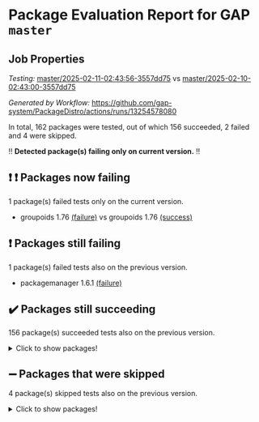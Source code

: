 # Package Evaluation Report for GAP `master`

## Job Properties

*Testing:* [master/2025-02-11-02:43:56-3557dd75](https://github.com/gap-system/PackageDistro/blob/data/reports/master/2025-02-11-02:43:56-3557dd75) vs [master/2025-02-10-02:43:00-3557dd75](https://github.com/gap-system/PackageDistro/blob/data/reports/master/2025-02-10-02:43:00-3557dd75)

*Generated by Workflow:* https://github.com/gap-system/PackageDistro/actions/runs/13254578080

In total, 162 packages were tested, out of which 156 succeeded, 2 failed and 4 were skipped.

:bangbang: **Detected package(s) failing only on current version.** :bangbang:

## :exclamation: :exclamation: Packages now failing

1 package(s) failed tests only on the current version.
- groupoids 1.76 [(failure)](https://github.com/gap-system/PackageDistro/actions/runs/13254578080/job/36999362414) vs groupoids 1.76 [(success)](https://github.com/gap-system/PackageDistro/actions/runs/13232272988/job/36931502255)

## :exclamation: Packages still failing

1 package(s) failed tests also on the previous version.
- packagemanager 1.6.1 [(failure)](https://github.com/gap-system/PackageDistro/actions/runs/13254578080/job/36999371121)

## :heavy_check_mark: Packages still succeeding

156 package(s) succeeded tests also on the previous version.
<details><summary>Click to show packages!</summary>

- 4ti2interface 2024.11-01 [(success)](https://github.com/gap-system/PackageDistro/actions/runs/13254578080/job/36999340554)
- ace 5.6.2 [(success)](https://github.com/gap-system/PackageDistro/actions/runs/13254578080/job/36999344661)
- aclib 1.3.2 [(success)](https://github.com/gap-system/PackageDistro/actions/runs/13254578080/job/36999345374)
- agt 0.3.1 [(success)](https://github.com/gap-system/PackageDistro/actions/runs/13254578080/job/36999346027)
- alco 1.1.1 [(success)](https://github.com/gap-system/PackageDistro/actions/runs/13254578080/job/36999346377)
- alnuth 3.2.1 [(success)](https://github.com/gap-system/PackageDistro/actions/runs/13254578080/job/36999347862)
- anupq 3.3.1 [(success)](https://github.com/gap-system/PackageDistro/actions/runs/13254578080/job/36999349667)
- atlasrep 2.1.9 [(success)](https://github.com/gap-system/PackageDistro/actions/runs/13254578080/job/36999349917)
- autodoc 2023.06.19 [(success)](https://github.com/gap-system/PackageDistro/actions/runs/13254578080/job/36999350178)
- automata 1.16 [(success)](https://github.com/gap-system/PackageDistro/actions/runs/13254578080/job/36999350412)
- automgrp 1.3.3 [(success)](https://github.com/gap-system/PackageDistro/actions/runs/13254578080/job/36999350621)
- autpgrp 1.11 [(success)](https://github.com/gap-system/PackageDistro/actions/runs/13254578080/job/36999350855)
- cap 2025.01-01 [(success)](https://github.com/gap-system/PackageDistro/actions/runs/13254578080/job/36999351078)
- caratinterface 2.3.7 [(success)](https://github.com/gap-system/PackageDistro/actions/runs/13254578080/job/36999351368)
- cddinterface 2024.09.02 [(success)](https://github.com/gap-system/PackageDistro/actions/runs/13254578080/job/36999351619)
- circle 1.6.6 [(success)](https://github.com/gap-system/PackageDistro/actions/runs/13254578080/job/36999351850)
- classicpres 1.22 [(success)](https://github.com/gap-system/PackageDistro/actions/runs/13254578080/job/36999352234)
- cohomolo 1.6.11 [(success)](https://github.com/gap-system/PackageDistro/actions/runs/13254578080/job/36999352577)
- congruence 1.2.7 [(success)](https://github.com/gap-system/PackageDistro/actions/runs/13254578080/job/36999352803)
- corefreesub 0.6 [(success)](https://github.com/gap-system/PackageDistro/actions/runs/13254578080/job/36999353040)
- corelg 1.57 [(success)](https://github.com/gap-system/PackageDistro/actions/runs/13254578080/job/36999353356)
- crime 1.6 [(success)](https://github.com/gap-system/PackageDistro/actions/runs/13254578080/job/36999353629)
- crisp 1.4.6 [(success)](https://github.com/gap-system/PackageDistro/actions/runs/13254578080/job/36999353925)
- crypting 0.10.5 [(success)](https://github.com/gap-system/PackageDistro/actions/runs/13254578080/job/36999354197)
- cryst 4.1.27 [(success)](https://github.com/gap-system/PackageDistro/actions/runs/13254578080/job/36999354409)
- crystcat 1.1.10 [(success)](https://github.com/gap-system/PackageDistro/actions/runs/13254578080/job/36999354618)
- ctbllib 1.3.9 [(success)](https://github.com/gap-system/PackageDistro/actions/runs/13254578080/job/36999354842)
- cubefree 1.20 [(success)](https://github.com/gap-system/PackageDistro/actions/runs/13254578080/job/36999355029)
- curlinterface 2.4.0 [(success)](https://github.com/gap-system/PackageDistro/actions/runs/13254578080/job/36999355246)
- cvec 2.8.3 [(success)](https://github.com/gap-system/PackageDistro/actions/runs/13254578080/job/36999355474)
- datastructures 0.3.1 [(success)](https://github.com/gap-system/PackageDistro/actions/runs/13254578080/job/36999355716)
- deepthought 1.0.8 [(success)](https://github.com/gap-system/PackageDistro/actions/runs/13254578080/job/36999355932)
- design 1.8.2 [(success)](https://github.com/gap-system/PackageDistro/actions/runs/13254578080/job/36999356181)
- difsets 2.3.1 [(success)](https://github.com/gap-system/PackageDistro/actions/runs/13254578080/job/36999356408)
- digraphs 1.9.0 [(success)](https://github.com/gap-system/PackageDistro/actions/runs/13254578080/job/36999356731)
- edim 1.3.8 [(success)](https://github.com/gap-system/PackageDistro/actions/runs/13254578080/job/36999356950)
- example 4.4.0 [(success)](https://github.com/gap-system/PackageDistro/actions/runs/13254578080/job/36999357259)
- examplesforhomalg 2023.10-01 [(success)](https://github.com/gap-system/PackageDistro/actions/runs/13254578080/job/36999357559)
- factint 1.6.3 [(success)](https://github.com/gap-system/PackageDistro/actions/runs/13254578080/job/36999357776)
- ferret 1.0.14 [(success)](https://github.com/gap-system/PackageDistro/actions/runs/13254578080/job/36999357962)
- fga 1.5.0 [(success)](https://github.com/gap-system/PackageDistro/actions/runs/13254578080/job/36999358182)
- fining 1.5.6 [(success)](https://github.com/gap-system/PackageDistro/actions/runs/13254578080/job/36999358435)
- float 1.0.5 [(success)](https://github.com/gap-system/PackageDistro/actions/runs/13254578080/job/36999358661)
- format 1.4.4 [(success)](https://github.com/gap-system/PackageDistro/actions/runs/13254578080/job/36999358887)
- forms 1.2.12 [(success)](https://github.com/gap-system/PackageDistro/actions/runs/13254578080/job/36999359129)
- fplsa 1.2.6 [(success)](https://github.com/gap-system/PackageDistro/actions/runs/13254578080/job/36999359344)
- fr 2.4.13 [(success)](https://github.com/gap-system/PackageDistro/actions/runs/13254578080/job/36999359597)
- francy 2.0.3 [(success)](https://github.com/gap-system/PackageDistro/actions/runs/13254578080/job/36999359799)
- fwtree 1.3 [(success)](https://github.com/gap-system/PackageDistro/actions/runs/13254578080/job/36999360044)
- gapdoc 1.6.7 [(success)](https://github.com/gap-system/PackageDistro/actions/runs/13254578080/job/36999360268)
- gauss 2024.11-01 [(success)](https://github.com/gap-system/PackageDistro/actions/runs/13254578080/job/36999360498)
- gaussforhomalg 2024.08-01 [(success)](https://github.com/gap-system/PackageDistro/actions/runs/13254578080/job/36999360727)
- gbnp 1.1.0 [(success)](https://github.com/gap-system/PackageDistro/actions/runs/13254578080/job/36999360890)
- generalizedmorphismsforcap 2024.09-03 [(success)](https://github.com/gap-system/PackageDistro/actions/runs/13254578080/job/36999361103)
- genss 1.6.9 [(success)](https://github.com/gap-system/PackageDistro/actions/runs/13254578080/job/36999361352)
- gradedmodules 2024.12-01 [(success)](https://github.com/gap-system/PackageDistro/actions/runs/13254578080/job/36999361714)
- gradedringforhomalg 2024.07-01 [(success)](https://github.com/gap-system/PackageDistro/actions/runs/13254578080/job/36999362005)
- grape 4.9.2 [(success)](https://github.com/gap-system/PackageDistro/actions/runs/13254578080/job/36999362211)
- grpconst 2.6.5 [(success)](https://github.com/gap-system/PackageDistro/actions/runs/13254578080/job/36999362603)
- guarana 0.96.3 [(success)](https://github.com/gap-system/PackageDistro/actions/runs/13254578080/job/36999362812)
- guava 3.20 [(success)](https://github.com/gap-system/PackageDistro/actions/runs/13254578080/job/36999363021)
- hap 1.66 [(success)](https://github.com/gap-system/PackageDistro/actions/runs/13254578080/job/36999363220)
- hapcryst 0.1.15 [(success)](https://github.com/gap-system/PackageDistro/actions/runs/13254578080/job/36999363404)
- hecke 1.5.4 [(success)](https://github.com/gap-system/PackageDistro/actions/runs/13254578080/job/36999363575)
- help 4.0 [(success)](https://github.com/gap-system/PackageDistro/actions/runs/13254578080/job/36999363939)
- homalg 2024.01-01 [(success)](https://github.com/gap-system/PackageDistro/actions/runs/13254578080/job/36999364104)
- homalgtocas 2023.11-01 [(success)](https://github.com/gap-system/PackageDistro/actions/runs/13254578080/job/36999364294)
- idrel 2.48 [(success)](https://github.com/gap-system/PackageDistro/actions/runs/13254578080/job/36999364453)
- images 1.3.3 [(success)](https://github.com/gap-system/PackageDistro/actions/runs/13254578080/job/36999364610)
- intpic 0.4.0 [(success)](https://github.com/gap-system/PackageDistro/actions/runs/13254578080/job/36999364801)
- io 4.9.1 [(success)](https://github.com/gap-system/PackageDistro/actions/runs/13254578080/job/36999364984)
- io_forhomalg 2023.02-04 [(success)](https://github.com/gap-system/PackageDistro/actions/runs/13254578080/job/36999365137)
- irredsol 1.4.4 [(success)](https://github.com/gap-system/PackageDistro/actions/runs/13254578080/job/36999365308)
- json 2.2.2 [(success)](https://github.com/gap-system/PackageDistro/actions/runs/13254578080/job/36999365589)
- jupyterkernel 1.5.1 [(success)](https://github.com/gap-system/PackageDistro/actions/runs/13254578080/job/36999365901)
- jupyterviz 1.5.6 [(success)](https://github.com/gap-system/PackageDistro/actions/runs/13254578080/job/36999366048)
- kan 1.37 [(success)](https://github.com/gap-system/PackageDistro/actions/runs/13254578080/job/36999366239)
- kbmag 1.5.11 [(success)](https://github.com/gap-system/PackageDistro/actions/runs/13254578080/job/36999366467)
- laguna 3.9.7 [(success)](https://github.com/gap-system/PackageDistro/actions/runs/13254578080/job/36999366692)
- liealgdb 2.2.1 [(success)](https://github.com/gap-system/PackageDistro/actions/runs/13254578080/job/36999366840)
- liepring 2.9.1 [(success)](https://github.com/gap-system/PackageDistro/actions/runs/13254578080/job/36999367014)
- liering 2.4.2 [(success)](https://github.com/gap-system/PackageDistro/actions/runs/13254578080/job/36999367220)
- linearalgebraforcap 2024.10-01 [(success)](https://github.com/gap-system/PackageDistro/actions/runs/13254578080/job/36999367401)
- lins 0.9 [(success)](https://github.com/gap-system/PackageDistro/actions/runs/13254578080/job/36999367570)
- localizeringforhomalg 2023.10-01 [(success)](https://github.com/gap-system/PackageDistro/actions/runs/13254578080/job/36999367728)
- loops 3.4.4 [(success)](https://github.com/gap-system/PackageDistro/actions/runs/13254578080/job/36999367888)
- lpres 1.1.1 [(success)](https://github.com/gap-system/PackageDistro/actions/runs/13254578080/job/36999368066)
- majoranaalgebras 1.5.2 [(success)](https://github.com/gap-system/PackageDistro/actions/runs/13254578080/job/36999368227)
- mapclass 1.4.6 [(success)](https://github.com/gap-system/PackageDistro/actions/runs/13254578080/job/36999368414)
- matgrp 0.71 [(success)](https://github.com/gap-system/PackageDistro/actions/runs/13254578080/job/36999368570)
- matricesforhomalg 2024.11-02 [(success)](https://github.com/gap-system/PackageDistro/actions/runs/13254578080/job/36999368710)
- modisom 3.0.0 [(success)](https://github.com/gap-system/PackageDistro/actions/runs/13254578080/job/36999368866)
- modulepresentationsforcap 2024.09-02 [(success)](https://github.com/gap-system/PackageDistro/actions/runs/13254578080/job/36999369033)
- modules 2024.12-01 [(success)](https://github.com/gap-system/PackageDistro/actions/runs/13254578080/job/36999369198)
- monoidalcategories 2025.01-02 [(success)](https://github.com/gap-system/PackageDistro/actions/runs/13254578080/job/36999369360)
- nconvex 2024.12-01 [(success)](https://github.com/gap-system/PackageDistro/actions/runs/13254578080/job/36999369532)
- nilmat 1.4.2 [(success)](https://github.com/gap-system/PackageDistro/actions/runs/13254578080/job/36999369687)
- nock 1.5 [(success)](https://github.com/gap-system/PackageDistro/actions/runs/13254578080/job/36999369857)
- normalizinterface 1.3.7 [(success)](https://github.com/gap-system/PackageDistro/actions/runs/13254578080/job/36999370061)
- nq 2.5.11 [(success)](https://github.com/gap-system/PackageDistro/actions/runs/13254578080/job/36999370228)
- numericalsgps 1.4.0 [(success)](https://github.com/gap-system/PackageDistro/actions/runs/13254578080/job/36999370384)
- openmath 11.5.3 [(success)](https://github.com/gap-system/PackageDistro/actions/runs/13254578080/job/36999370590)
- orb 5.0.0 [(success)](https://github.com/gap-system/PackageDistro/actions/runs/13254578080/job/36999370811)
- patternclass 2.4.5 [(success)](https://github.com/gap-system/PackageDistro/actions/runs/13254578080/job/36999371297)
- permut 2.0.5 [(success)](https://github.com/gap-system/PackageDistro/actions/runs/13254578080/job/36999371452)
- polenta 1.3.10 [(success)](https://github.com/gap-system/PackageDistro/actions/runs/13254578080/job/36999371607)
- polymaking 0.8.7 [(success)](https://github.com/gap-system/PackageDistro/actions/runs/13254578080/job/36999371756)
- primgrp 3.4.4 [(success)](https://github.com/gap-system/PackageDistro/actions/runs/13254578080/job/36999371915)
- profiling 2.6.0 [(success)](https://github.com/gap-system/PackageDistro/actions/runs/13254578080/job/36999372070)
- qdistrnd 0.9.5 [(success)](https://github.com/gap-system/PackageDistro/actions/runs/13254578080/job/36999372232)
- qpa 1.35 [(success)](https://github.com/gap-system/PackageDistro/actions/runs/13254578080/job/36999372404)
- quagroup 1.8.4 [(success)](https://github.com/gap-system/PackageDistro/actions/runs/13254578080/job/36999372547)
- radiroot 2.9 [(success)](https://github.com/gap-system/PackageDistro/actions/runs/13254578080/job/36999372704)
- rcwa 4.7.1 [(success)](https://github.com/gap-system/PackageDistro/actions/runs/13254578080/job/36999372874)
- rds 1.8 [(success)](https://github.com/gap-system/PackageDistro/actions/runs/13254578080/job/36999373045)
- recog 1.4.4 [(success)](https://github.com/gap-system/PackageDistro/actions/runs/13254578080/job/36999373212)
- repndecomp 1.3.0 [(success)](https://github.com/gap-system/PackageDistro/actions/runs/13254578080/job/36999373364)
- repsn 3.1.2 [(success)](https://github.com/gap-system/PackageDistro/actions/runs/13254578080/job/36999373512)
- resclasses 4.7.3 [(success)](https://github.com/gap-system/PackageDistro/actions/runs/13254578080/job/36999373691)
- ringsforhomalg 2024.11-02 [(success)](https://github.com/gap-system/PackageDistro/actions/runs/13254578080/job/36999373856)
- sco 2023.08-01 [(success)](https://github.com/gap-system/PackageDistro/actions/runs/13254578080/job/36999374015)
- scscp 2.4.3 [(success)](https://github.com/gap-system/PackageDistro/actions/runs/13254578080/job/36999374241)
- semigroups 5.4.0 [(success)](https://github.com/gap-system/PackageDistro/actions/runs/13254578080/job/36999374453)
- sglppow 2.4 [(success)](https://github.com/gap-system/PackageDistro/actions/runs/13254578080/job/36999374690)
- sgpviz 0.999.6 [(success)](https://github.com/gap-system/PackageDistro/actions/runs/13254578080/job/36999375285)
- simpcomp 2.1.14 [(success)](https://github.com/gap-system/PackageDistro/actions/runs/13254578080/job/36999375471)
- singular 2024.06.03 [(success)](https://github.com/gap-system/PackageDistro/actions/runs/13254578080/job/36999375663)
- sl2reps 1.1 [(success)](https://github.com/gap-system/PackageDistro/actions/runs/13254578080/job/36999375826)
- sla 1.6.2 [(success)](https://github.com/gap-system/PackageDistro/actions/runs/13254578080/job/36999376058)
- smallantimagmas 0.3.0 [(success)](https://github.com/gap-system/PackageDistro/actions/runs/13254578080/job/36999376231)
- smallgrp 1.5.4 [(success)](https://github.com/gap-system/PackageDistro/actions/runs/13254578080/job/36999376417)
- smallsemi 0.7.1 [(success)](https://github.com/gap-system/PackageDistro/actions/runs/13254578080/job/36999376639)
- sonata 2.9.6 [(success)](https://github.com/gap-system/PackageDistro/actions/runs/13254578080/job/36999376785)
- sophus 1.27 [(success)](https://github.com/gap-system/PackageDistro/actions/runs/13254578080/job/36999376977)
- sotgrps 1.3 [(success)](https://github.com/gap-system/PackageDistro/actions/runs/13254578080/job/36999377152)
- spinsym 1.5.2 [(success)](https://github.com/gap-system/PackageDistro/actions/runs/13254578080/job/36999377344)
- standardff 1.0 [(success)](https://github.com/gap-system/PackageDistro/actions/runs/13254578080/job/36999377521)
- symbcompcc 1.3.2 [(success)](https://github.com/gap-system/PackageDistro/actions/runs/13254578080/job/36999377737)
- thelma 1.3 [(success)](https://github.com/gap-system/PackageDistro/actions/runs/13254578080/job/36999377900)
- tomlib 1.2.11 [(success)](https://github.com/gap-system/PackageDistro/actions/runs/13254578080/job/36999378089)
- toolsforhomalg 2024.09-01 [(success)](https://github.com/gap-system/PackageDistro/actions/runs/13254578080/job/36999378303)
- toric 1.9.6 [(success)](https://github.com/gap-system/PackageDistro/actions/runs/13254578080/job/36999378545)
- transgrp 3.6.5 [(success)](https://github.com/gap-system/PackageDistro/actions/runs/13254578080/job/36999378718)
- typeset 1.2.2 [(success)](https://github.com/gap-system/PackageDistro/actions/runs/13254578080/job/36999378908)
- ugaly 4.1.3 [(success)](https://github.com/gap-system/PackageDistro/actions/runs/13254578080/job/36999379123)
- unipot 1.6 [(success)](https://github.com/gap-system/PackageDistro/actions/runs/13254578080/job/36999379343)
- unitlib 4.2.0 [(success)](https://github.com/gap-system/PackageDistro/actions/runs/13254578080/job/36999379556)
- utils 0.85 [(success)](https://github.com/gap-system/PackageDistro/actions/runs/13254578080/job/36999379763)
- uuid 0.7 [(success)](https://github.com/gap-system/PackageDistro/actions/runs/13254578080/job/36999380008)
- walrus 0.9991 [(success)](https://github.com/gap-system/PackageDistro/actions/runs/13254578080/job/36999380232)
- wedderga 4.10.5 [(success)](https://github.com/gap-system/PackageDistro/actions/runs/13254578080/job/36999380484)
- wpe 0.8 [(success)](https://github.com/gap-system/PackageDistro/actions/runs/13254578080/job/36999380677)
- xmod 2.92 [(success)](https://github.com/gap-system/PackageDistro/actions/runs/13254578080/job/36999380862)
- xmodalg 1.23 [(success)](https://github.com/gap-system/PackageDistro/actions/runs/13254578080/job/36999381024)
- yangbaxter 0.10.6 [(success)](https://github.com/gap-system/PackageDistro/actions/runs/13254578080/job/36999381264)
- zeromqinterface 0.16 [(success)](https://github.com/gap-system/PackageDistro/actions/runs/13254578080/job/36999381482)
</details>

## :heavy_minus_sign: Packages that were skipped

4 package(s) skipped tests also on the previous version.
<details><summary>Click to show packages!</summary>

- browse 1.8.21 [(skipped)](https://github.com/gap-system/PackageDistro/actions/runs/13254578080/job/36999023950)
- itc 1.5.1 [(skipped)](https://github.com/gap-system/PackageDistro/actions/runs/13254578080/job/36999023950)
- polycyclic 2.16 [(skipped)](https://github.com/gap-system/PackageDistro/actions/runs/13254578080/job/36999023950)
- xgap 4.32 [(skipped)](https://github.com/gap-system/PackageDistro/actions/runs/13254578080/job/36999023950)
</details>

